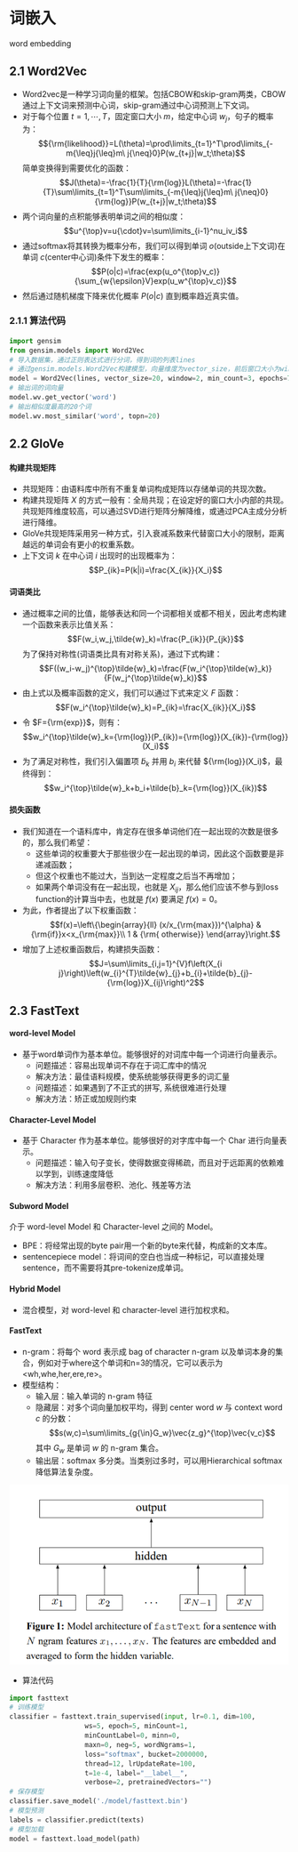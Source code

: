 # 词嵌入
word embedding
## 2.1 Word2Vec
- Word2vec是一种学习词向量的框架。包括CBOW和skip-gram两类，CBOW通过上下文词来预测中心词，skip-gram通过中心词预测上下文词。
- 对于每个位置 $t=1,\cdots,T$，固定窗口大小 $m$，给定中心词 $w_j$，句子的概率为：
$${\rm{likelihood}}=L(\theta)=\prod\limits_{t=1}^T\prod\limits_{-m{\leq}j{\leq}m\ j{\neq}0}P(w_{t+j}|w_t;\theta)$$
简单变换得到需要优化的函数：
$$J(\theta)=-\frac{1}{T}{\rm{log}}L(\theta)=-\frac{1}{T}\sum\limits_{t=1}^T\sum\limits_{-m{\leq}j{\leq}m\ j{\neq}0}{\rm{log}}P(w_{t+j}|w_t;\theta)$$
- 两个词向量的点积能够表明单词之间的相似度：
$$u^{\top}v=u{\cdot}v=\sum\limits_{i-1}^nu_iv_i$$
- 通过softmax将其转换为概率分布，我们可以得到单词 $o$(outside上下文词)在单词 $c$(center中心词)条件下发生的概率：
$$P(o|c)=\frac{exp(u_o^{\top}v_c)}{\sum_{w{\epsilon}V}exp(u_w^{\top}v_c)}$$
- 然后通过随机梯度下降来优化概率 $P(o|c)$ 直到概率趋近真实值。
### 2.1.1 算法代码
```python
import gensim
from gensim.models import Word2Vec
# 导入数据集，通过正则表达式进行分词，得到词的列表lines
# 通过gensim.models.Word2Vec构建模型，向量维度为vector_size，前后窗口大小为window，最低词频为min_count，模型训练迭代次数为epochs，负采样negative
model = Word2Vec(lines, vector_size=20, window=2, min_count=3, epochs=7, negative=10)
# 输出词的词向量
model.wv.get_vector('word')
# 输出相似度最高的20个词
model.wv.most_similar('word', topn=20)
```

## 2.2 GloVe
#### 构建共现矩阵
- 共现矩阵：由语料库中所有不重复单词构成矩阵以存储单词的共现次数。
- 构建共现矩阵 $X$ 的方式一般有：全局共现；在设定好的窗口大小内部的共现。共现矩阵维度较高，可以通过SVD进行矩阵分解降维，或通过PCA主成分分析进行降维。
- GloVe共现矩阵采用另一种方式，引入衰减系数来代替窗口大小的限制，距离越远的单词会有更小的权重系数。
- 上下文词 $k$ 在中心词 $i$ 出现时的出现概率为：
$$P_{ik}=P(k|i)=\frac{X_{ik}}{X_i}$$
#### 词语类比
- 通过概率之间的比值，能够表达和同一个词都相关或都不相关，因此考虑构建一个函数来表示比值关系：
$$F(w_i,w_j,\tilde{w}_k)=\frac{P_{ik}}{P_{jk}}$$
为了保持对称性(词语类比具有对称关系)，通过下式构建：
$$F((w_i-w_j)^{\top}\tilde{w}_k)=\frac{F(w_i^{\top}\tilde{w}_k)}{F(w_j^{\top}\tilde{w}_k)}$$
- 由上式以及概率函数的定义，我们可以通过下式来定义 $F$ 函数：
$$F(w_i^{\top}\tilde{w}_k)=P_{ik}=\frac{X_{ik}}{X_i}$$
- 令 $F={\rm{exp}}$，则有：
$$w_i^{\top}\tilde{w}_k={\rm{log}}(P_{ik})={\rm{log}}(X_{ik})-{\rm{log}}(X_i)$$
- 为了满足对称性，我们引入偏置项 $\tilde{b}_k$ 并用 $b_i$ 来代替 ${\rm{log}}(X_i)$，最终得到：
$$w_i^{\top}\tilde{w}_k+b_i+\tilde{b}_k={\rm{log}}(X_{ik})$$
#### 损失函数
- 我们知道在一个语料库中，肯定存在很多单词他们在一起出现的次数是很多的，那么我们希望：
    - 这些单词的权重要大于那些很少在一起出现的单词，因此这个函数要是非递减函数；
    - 但这个权重也不能过大，当到达一定程度之后当不再增加；
    - 如果两个单词没有在一起出现，也就是 $X_{ij}$，那么他们应该不参与到loss function的计算当中去，也就是 $f(x)$ 要满足 $f(x)=0$。
- 为此，作者提出了以下权重函数：
$$f(x)=\left\{\begin{array}{ll}
(x/x_{\rm{max}})^{\alpha} & {\rm{if}}x<x_{\rm{max}}\\
1 & {\rm{ otherwise}}
\end{array}\right.$$
- 增加了上述权重函数后，构建损失函数：
$$J=\sum\limits_{i,j=1}^{V}f\left(X_{i j}\right)\left(w_{i}^{T}\tilde{w}_{j}+b_{i}+\tilde{b}_{j}-{\rm{log}}X_{ij}\right)^2$$

## 2.3 FastText
#### word-level Model
- 基于word单词作为基本单位。能够很好的对词库中每一个词进行向量表示。
    - 问题描述：容易出现单词不存在于词汇库中的情况
    - 解决方法：最佳语料规模，使系统能够获得更多的词汇量
    - 问题描述：如果遇到了不正式的拼写, 系统很难进行处理
    - 解决方法：矫正或加规则约束
#### Character-Level Model
- 基于 Character 作为基本单位。能够很好的对字库中每一个 Char 进行向量表示。
    - 问题描述：输入句子变长，使得数据变得稀疏，而且对于远距离的依赖难以学到，训练速度降低
    - 解决方法：利用多层卷积、池化、残差等方法
#### Subword Model
介于 word-level Model 和 Character-level 之间的 Model。
- BPE：将经常出现的byte pair用一个新的byte来代替，构成新的文本库。
- sentencepiece model：将词间的空白也当成一种标记，可以直接处理sentence，而不需要将其pre-tokenize成单词。
#### Hybrid Model
- 混合模型，对 word-level 和 character-level 进行加权求和。
#### FastText
- n-gram：将每个 word 表示成 bag of character n-gram 以及单词本身的集合，例如对于where这个单词和n=3的情况，它可以表示为 <wh,whe,her,ere,re>。
- 模型结构：
    - 输入层：输入单词的 n-gram 特征
    - 隐藏层：对多个词向量加权平均，得到 center word $w$ 与 context word $c$ 的分数：
    $$s(w,c)=\sum\limits_{g{\in}G_w}\vec{z_g}^{\top}\vec{v_c}$$
    其中 $G_w$ 是单词 $w$ 的 n-gram 集合。
    - 输出层：softmax 多分类。当类别过多时，可以用Hierarchical softmax 降低算法复杂度。

![](./img/2.1FastText.png ':size=80%')

- 算法代码
```python
import fasttext
# 训练模型
classifier = fasttext.train_supervised(input, lr=0.1, dim=100, 
                   ws=5, epoch=5, minCount=1, 
                   minCountLabel=0, minn=0, 
                   maxn=0, neg=5, wordNgrams=1, 
                   loss="softmax", bucket=2000000, 
                   thread=12, lrUpdateRate=100,
                   t=1e-4, label="__label__", 
                   verbose=2, pretrainedVectors="")
# 保存模型
classifier.save_model('./model/fasttext.bin')
# 模型预测
labels = classifier.predict(texts)
# 模型加载
model = fasttext.load_model(path)
```